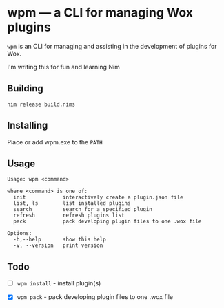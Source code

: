 # wpm — a CLI for managing Wox plugins

`wpm` is an CLI for managing and assisting in the development of plugins for Wox.

I'm writing this for fun and learning Nim

## Building

`nim release build.nims`

## Installing

Place or add wpm.exe to the `PATH`

## Usage

```
Usage: wpm <command>

where <command> is one of:
  init            interactively create a plugin.json file
  list, ls        list installed plugins
  search          search for a specified plugin
  refresh         refresh plugins list
  pack            pack developing plugin files to one .wox file

Options:
  -h,--help       show this help
  -v, --version   print version

```

## Todo

- [ ] `wpm install` - install plugin(s)
- [x] `wpm pack` - pack developing plugin files to one .wox file
 
